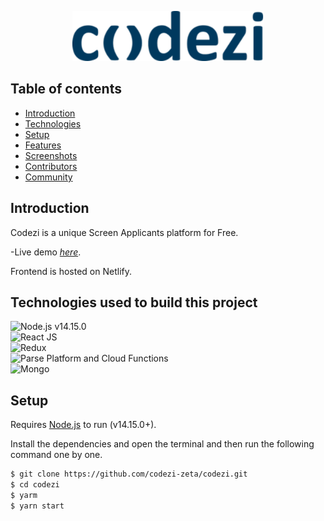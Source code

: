 <p align="center">
        <img src="./src/logo.svg" height="80">
</p>

## Table of contents
- [Introduction](#introduction)
- [Technologies](#technologies)
- [Setup](#setup)
- [Features](#features)
- [Screenshots](#screenshots)
- [Contributors](#contributors)
- [Community](#Community)

## Introduction

Codezi is a unique Screen Applicants platform for Free.

-Live demo [_here_](https://wizardly-brahmagupta-842dc6.netlify.app).

Frontend is hosted on Netlify.

## Technologies used to build this project

![Node.js **v14.15.0**](https://img.shields.io/badge/Netlify-00C7B7?style=for-the-badge&logo=netlify&logoColor=white)\
![React JS](https://img.shields.io/badge/React-20232A?style=for-the-badge&logo=react&logoColor=61DAFB)\
![Redux](https://img.shields.io/badge/Redux-593D88?style=for-the-badge&logo=redux&logoColor=white)\
![Parse Platform and Cloud Functions](https://img.shields.io/badge/Parse--Platform--and--Cloud--Functions-0081AA?style=for-the-badge&logo=Formik&logoColor=white)\
![Mongo](https://img.shields.io/badge/MongoDB-4EA94B?style=for-the-badge&logo=mongodb&logoColor=white)

## Setup

Requires [Node.js](https://nodejs.org/) to run (v14.15.0+).

Install the dependencies and open the terminal and then run the following command one by one.

```sh
$ git clone https://github.com/codezi-zeta/codezi.git
$ cd codezi
$ yarm
$ yarn start
```
